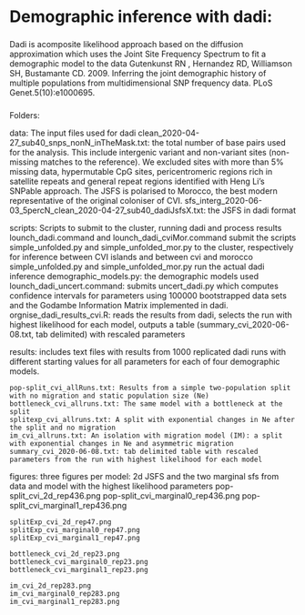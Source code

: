 ###
#	Demographic inference with dadi: 
###

Dadi is acomposite likelihood approach based on the diffusion approximation 
which uses the Joint Site Frequency Spectrum to fit a demographic model to the data
Gutenkunst RN , Hernandez RD, Williamson SH, Bustamante CD. 2009. Inferring the joint demographic history of multiple populations from multidimensional SNP frequency data. PLoS Genet.5(10):e1000695.
###

Folders:

data:
The input files used for dadi
	clean_2020-04-27_sub40_snps_nonN_inTheMask.txt: the total number of base pairs used for the analysis. This include intergenic variant and non-variant sites (non-missing matches to the reference). We excluded sites with more than 5% missing data, hypermutable CpG sites, pericentromeric regions rich in satellite repeats and general repeat regions identified with Heng Li’s SNPable approach. The JSFS is polarised to Morocco, the best modern representative of the original coloniser of CVI.
	sfs_interg_2020-06-03_5percN_clean_2020-04-27_sub40_dadiJsfsX.txt: the JSFS in dadi format	

scripts:
Scripts to submit to the cluster, running dadi and process results
	lounch_dadi.command and lounch_dadi_cviMor.command submit the scripts simple_unfolded.py and simple_unfolded_mor.py to the cluster, respectively for inference between CVI islands and between cvi and morocco
	simple_unfolded.py and simple_unfolded_mor.py run the actual dadi inference
	demographic_models.py: the demographic models used
	lounch_dadi_uncert.command: submits uncert_dadi.py which computes confidence intervals for parameters using 100000 bootstrapped data sets and the Godambe Information Matrix implemented in dadi. 
	orgnise_dadi_results_cvi.R: reads the results from dadi, selects the run with highest likelihood for each model, outputs a table (summary_cvi_2020-06-08.txt, tab delimited) with rescaled parameters 

results: 
includes text files with results from 1000 replicated dadi runs with different starting values for all parameters for each of four demographic models.

	pop-split_cvi_allRuns.txt: Results from a simple two-population split with no migration and static population size (Ne) 
	bottleneck_cvi_allruns.txt: The same model with a bottleneck at the split 
	splitexp_cvi_allruns.txt: A split with exponential changes in Ne after the split and no migration 
	im_cvi_allruns.txt: An isolation with migration model (IM): a split with exponential changes in Ne and asymmetric migration
	summary_cvi_2020-06-08.txt: tab delimited table with rescaled parameters from the run with highest likelihood for each model


figures:
three figures per model: 2d JSFS and the two marginal sfs from data and model with the highest likelihood parameters
	pop-split_cvi_2d_rep436.png
	pop-split_cvi_marginal0_rep436.png
	pop-split_cvi_marginal1_rep436.png

	splitExp_cvi_2d_rep47.png
	splitExp_cvi_marginal0_rep47.png
	splitExp_cvi_marginal1_rep47.png
	
	bottleneck_cvi_2d_rep23.png
	bottleneck_cvi_marginal0_rep23.png
	bottleneck_cvi_marginal1_rep23.png
	
	im_cvi_2d_rep283.png
	im_cvi_marginal0_rep283.png
	im_cvi_marginal1_rep283.png






